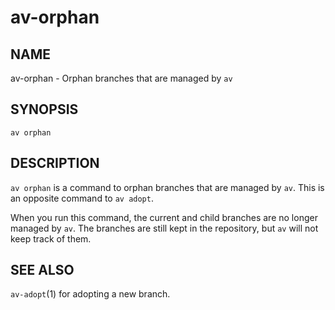 # av-orphan

## NAME

av-orphan - Orphan branches that are managed by `av`

## SYNOPSIS

```synopsis
av orphan
```

## DESCRIPTION

`av orphan` is a command to orphan branches that are managed by `av`.
This is an opposite command to `av adopt`.

When you run this command, the current and child branches are no longer managed
by `av`. The branches are still kept in the repository, but `av` will not keep
track of them.

## SEE ALSO

`av-adopt`(1) for adopting a new branch.
